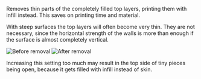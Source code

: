Removes thin parts of the completely filled top layers, printing them with infill instead. This saves on printing time and material.

With steep surfaces the top layers will often become very thin. They are not necessary, since the horizontal strength of the walls is more than enough if the surface is almost completely vertical.

![Before removal](images/skin_preshrink_original.png)
![After removal](images/skin_preshrink_shrunk.png)

Increasing this setting too much may result in the top side of tiny pieces being open, because it gets filled with infill instead of skin.